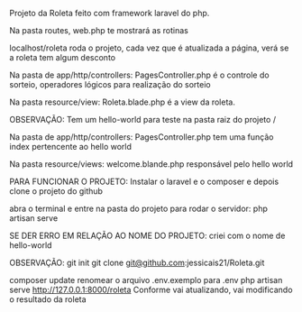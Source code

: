 Projeto da Roleta feito com framework laravel do php.

Na pasta routes,
web.php te mostrará as rotinas

localhost/roleta roda o projeto, cada vez que é atualizada a página, verá se a roleta tem algum desconto

Na pasta de app/http/controllers:
PagesController.php é o controle do sorteio, operadores lógicos para realização do sorteio

Na pasta resource/view:
Roleta.blade.php é a view da roleta. 

OBSERVAÇÃO:
Tem um hello-world para teste na pasta raiz do projeto /

Na pasta de app/http/controllers:
PagesController.php tem uma função index pertencente ao hello world

Na pasta resource/views: 
welcome.blande.php responsável pelo hello world

PARA FUNCIONAR O PROJETO:
Instalar o laravel e o composer e depois clone o projeto do github

abra o terminal e entre na pasta do projeto para rodar o servidor: 
php artisan serve

SE DER ERRO EM RELAÇÃO AO NOME DO PROJETO:
criei com o nome de hello-world

OBSERVAÇÃO:
git init
git clone git@github.com:jessicais21/Roleta.git

composer update
renomear o arquivo .env.exemplo para .env
php artisan serve
http://127.0.0.1:8000/roleta
Conforme vai atualizando, vai modificando o resultado da roleta
